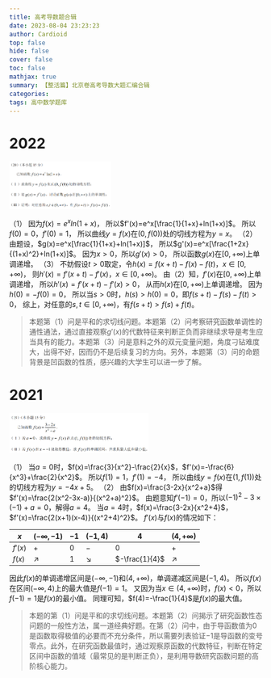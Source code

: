 ```yaml
---
title: 高考导数题合辑
date: 2023-08-04 23:23:23
author: Cardioid
top: false
hide: false
cover: false
toc: false
mathjax: true
summary: 【整活篇】北京卷高考导数大题汇编合辑
categories: 
tags: 高中数学题库
---
```

# 2022
<img src="/images/2023/5.png" width="40%" height="40%"/>

（1）
因为$f(x)=e^xln(1+x)$，
所以$f'(x)=e^x[\frac{1}{1+x}+ln(1+x)]$。
所以$f(0)=0$，$f'(0)=1$，
所以曲线$y=f(x)$在$(0,f(0))$处的切线方程为$y=x$。
（2）
由题设，$g(x)=e^x[\frac{1}{1+x}+ln(1+x)]$，
所以$g'(x)=e^x[\frac{1+2x}{(1+x)^2}+ln(1+x)]$。
因为$x>0$，所以$g'(x)>0$，
所以函数$g(x)$在$[0,+∞)$上单调递增。
（3）
不妨假设$t>0$取定，令$h(x)=f(x+t)-f(x)-f(t)$，$x∈[0,+∞)$，
则$h'(x)=f'(x+t)-f'(x)$，$x∈[0,+∞)$。
由（2）知，$f'(x)$在$[0,+∞)$上单调递增，
所以$h'(x)=f'(x+t)-f'(x)>0$，
从而$h(x)$在$[0,+∞)$上单调递增。
因为$h(0)=-f(0)=0$，
所以当$s>0$时，$h(s)>h(0)=0$，即$f(s+t)-f(s)-f(t)>0$，
综上，对任意的$s,t∈[0,+∞)$，有$f(s+t)>f(s)+f(t)$。

> 本题第（1）问是平和的求切线问题。本题第（2）问考察研究函数单调性的通性通法，通过直接观察$g'(x)$的代数特征来判断正负而非继续求导是考生应当具有的能力。本题第（3）问是意料之外的双元变量问题，角度刁钻难度大，出得不好，因而仍不是后续复习的方向。另外，本题第（3）问的命题背景是凹函数的性质，感兴趣的大学生可以进一步了解。

# 2021

<img src="/images/2023/6.png" width="55%" height="55%"/>

（1）
当$a=0$时，$f(x)=\frac{3}{x^2}-\frac{2}{x}$，$f'(x)=-\frac{6}{x^3}+\frac{2}{x^2}$。
所以$f(1)=1$，$f'(1)=-4$，
所以曲线$y=f(x)$在$(1,f(1))$处的切线方程为$y=-4x+5$。
（2）
由$f(x)=\frac{3-2x}{x^2+a}$得$f'(x)=\frac{2(x^2-3x-a)}{(x^2+a)^2}$。
由题意知$f'(-1)=0$，所以$(-1)^2-3×(-1)+a=0$，解得$a=4$。
当$a=4$时，$f(x)=\frac{3-2x}{x^2+4}$，$f'(x)=\frac{2(x+1)(x-4)}{(x^2+4)^2}$。
$f'(x)$与$f(x)$的情况如下：

| $x$ | $(-∞,-1)$ | $-1$ | $(-1,4)$ | $4$ | $(4,+∞)$ |
| ------ | ------ | ------ | ------ | ------ | ------ |
| $f'(x)$ | $+$ | $0$ | $-$ | $0$ | $+$ | 
| $f(x)$ | $↗$ | $1$ | $↘$ | $-\frac{1}{4}$ | $↗$ |

因此$f(x)$的单调递增区间是$(-∞,-1)$和$(4,+∞)$，单调递减区间是$(-1,4)$。
所以$f(x)$在区间$(-∞,4)$上的最大值是$f(-1)=1$。
又因为当$x∈(4,+∞)$时，$f(x)<0$，所以$f(-1)=1$是$f(x)$的最小值。
同理可知，$f(4)=-\frac{1}{4}$是$f(x)$的最大值。

> 本题的第（1）问是平和的求切线问题。本题第（2）问揭示了研究函数性态问题的一般性方法，属一道经典好题。在第（2）问中，由于导函数值为$0$是函数取得极值的必要而不充分条件，所以需要列表验证$-1$是导函数的变号零点。此外，在研究函数最值时，通过观察原函数的代数特征，判断在特定区间中函数的值域（最常见的是判断正负），是利用导数研究函数问题的高阶核心能力。
